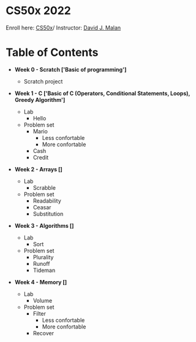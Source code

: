 # CS50x 2022

Enroll here: [CS50x](https://cs50.harvard.edu/x/2022/)/
Instructor: [David J. Malan](https://cs.harvard.edu/malan/)

# Table of Contents 

* **Week 0 - Scratch ['Basic of programming']**
  * Scratch project

* **Week 1 - C ['Basic of C (Operators, Conditional Statements, Loops), Greedy Algorithm']**
  * Lab
    * Hello
  * Problem set
    * Mario
       * Less confortable
       * More confortable
    * Cash
    * Credit 

* **Week 2 - Arrays []**
  * Lab
    * Scrabble
  * Problem set
    * Readability
    * Ceasar
    * Substitution
    
* **Week 3 - Algorithms []**
  * Lab
    * Sort
  * Problem set
    * Plurality
    * Runoff
    * Tideman
    
* **Week 4 - Memory []**
  * Lab
    * Volume
  * Problem set
    * Filter
      * Less confortable
      * More confortable
    * Recover
  
  
